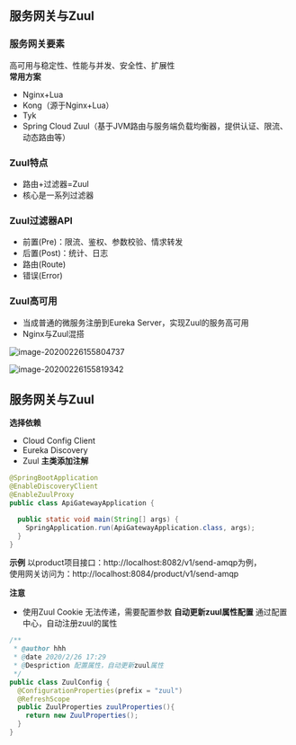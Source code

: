 ## 服务网关与Zuul
### 服务网关要素
高可用与稳定性、性能与并发、安全性、扩展性  
**常用方案**
- Nginx+Lua
- Kong（源于Nginx+Lua）
- Tyk
- Spring Cloud Zuul（基于JVM路由与服务端负载均衡器，提供认证、限流、动态路由等）
### Zuul特点
- 路由+过滤器=Zuul
- 核心是一系列过滤器
### Zuul过滤器API
- 前置(Pre)：限流、鉴权、参数校验、情求转发
- 后置(Post)：统计、日志
- 路由(Route)
- 错误(Error)
### Zuul高可用
- 当成普通的微服务注册到Eureka Server，实现Zuul的服务高可用
- Nginx与Zuul混搭

![image-20200226155804737](http://jn-hhh.oss-cn-hangzhou.aliyuncs.com/image-20200226155804737.png)

![image-20200226155819342](http://jn-hhh.oss-cn-hangzhou.aliyuncs.com/image-20200226155819342.png)



## 服务网关与Zuul
**选择依赖**
- Cloud Config Client
- Eureka Discovery
- Zuul
**主类添加注解**
```java
@SpringBootApplication
@EnableDiscoveryClient
@EnableZuulProxy
public class ApiGatewayApplication {

  public static void main(String[] args) {
    SpringApplication.run(ApiGatewayApplication.class, args);
  }
}
```
**示例**
以product项目接口：http://localhost:8082/v1/send-amqp为例，    
使用网关访问为：http://localhost:8084/product/v1/send-amqp

**注意**
- 使用Zuul Cookie 无法传递，需要配置参数
**自动更新zuul属性配置**
通过配置中心，自动注册zuul的属性
```java
/**
 * @author hhh
 * @date 2020/2/26 17:29
 * @Despriction 配置属性，自动更新zuul属性
 */
public class ZuulConfig {
  @ConfigurationProperties(prefix = "zuul")
  @RefreshScope
  public ZuulProperties zuulProperties(){
    return new ZuulProperties();
  }
}
```
